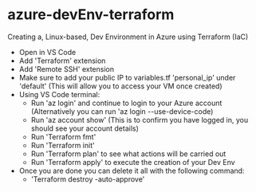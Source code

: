 # azure-devEnv-terraform
Creating a, Linux-based, Dev Environment in Azure using Terraform (IaC)

- Open in VS Code
- Add 'Terraform' extension
- Add 'Remote SSH' extension
- Make sure to add your public IP to variables.tf 'personal_ip' under 'default' (This will allow you to access your VM once created)
- Using VS Code terminal:
  - Run 'az login' and continue to login to your Azure account (Alternatively you can run 'az login --use-device-code)
  - Run 'az account show' (This is to confirm you have logged in, you should see your account details)
  - Run 'Terraform fmt'
  - Run 'Terraform init'
  - Run 'Terraform plan' to see what actions will be carried out
  - Run 'Terraform apply' to execute the creation of your Dev Env
- Once you are done you can delete it all with the following command:
  - 'Terraform destroy -auto-approve'